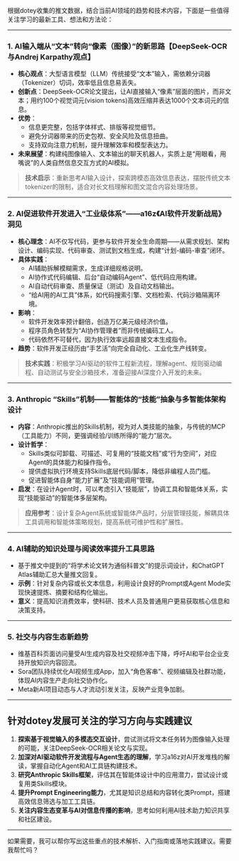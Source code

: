 根据dotey收集的推文数据，结合当前AI领域的趋势和技术内容，下面是一些值得关注学习的最新工具、想法和方法论：

---

### 1. AI输入端从“文本”转向“像素（图像）”的新思路【DeepSeek-OCR与Andrej Karpathy观点】
- **核心观点**：大型语言模型（LLM）传统接受“文本”输入，需依赖分词器（Tokenizer）切词，效率低且信息易丢失。
- **创新点**：DeepSeek-OCR论文提出，让AI直接输入“像素”层面的图片，而非文本；用约100个视觉词元(vision tokens)高效压缩并表达1000个文本词元的信息。
- **优势**：
  - 信息更完整，包括字体样式、排版等视觉细节。
  - 避免分词器带来的历史包袱、安全风险及信息扭曲。
  - 支持双向注意力机制，提升理解效率和模型表达力。
- **未来展望**：构建纯图像输入、文本输出的聊天机器人，实质上是“用眼看，用嘴说”的人类自然信息交互方式的AI模拟。

> **技术启示**：重新思考AI输入设计，探索跨模态高效信息表达，摆脱传统文本tokenizer的限制，适合对长文档理解和图文混合内容处理场景。

---

### 2. AI促进软件开发进入“工业级体系”——a16z《AI软件开发新战局》洞见
- **核心理念**：AI不仅写代码，更参与软件开发全生命周期——从需求规划、架构设计、编码实现、代码审查、测试到文档生成，构建“计划-编码-审查”闭环。
- **具体实践**：
  - AI辅助拆解模糊需求，生成详细规格说明。
  - AI协作式代码编辑、后台“自动编码Agent”、低代码应用构建。
  - AI自动代码审查、质量保证（测试）及自动文档输出。
  - “给AI用的AI工具”体系，如代码搜索引擎、文档检索、代码沙箱隔离环境。
- **影响**：
  - 软件开发效率预计翻倍，创造万亿美元级经济价值。
  - 程序员角色转型为“AI协作管理者”而非传统编码工人。
  - 代码依然不可替代，因为执行效率远超直接文本生成指令。
- **趋势**：软件开发正经历由“手艺活”向完全自动化、工业化生产线转变。

> **技术实践**：积极学习AI驱动的软件工程新流程，理解agent、规则驱动编程、自动测试与安全沙箱技术，准备迎接AI深度介入开发的未来。

---

### 3. Anthropic “Skills”机制——智能体的“技能”抽象与多智能体架构设计
- **内容**：Anthropic推出的Skills机制，视为对人类技能的抽象，与传统的MCP（工具能力）不同，更强调经验/训练所得的“能力”层次。
- **设计哲学**：
  - Skills类似可卸载、可描述、可复用的“技能文档”或“行为空间”，对应Agent的具体能力和操作指令。
  - 提供虚拟执行环境支持Skills底层代码/脚本，降低非编程人员门槛。
  - 促进智能体自身“能力扩展”及“技能调用”管理。
- **启发**：在设计Agent时，可以考虑引入“技能层”，协调工具和智能体关系，实现“技能驱动”的智能体多层架构。

> **应用参考**：设计复杂Agent系统或智能体产品时，分层管理技能，解耦具体工具调用和智能体策略规划，提高系统可维护性和扩展性。

---

### 4. AI辅助的知识处理与阅读效率提升工具思路
- 基于推文中提到的“将学术论文转为通俗科普文”的提示词设计，和ChatGPT Atlas辅助汇总大量推文回复。
- **示例**：针对复杂内容或长文本信息，利用设计良好的Prompt或Agent Mode实现快速提炼、摘要和结构化输出。
- **意义**：提高知识消费效率，使科研、技术人员及普通用户更易获取核心信息和决策支持。

---

### 5. 社交与内容生态新趋势
- 维基百科页面访问量受AI生成内容及社交视频冲击下降，呼吁AI和平台企业支持开放知识内容回流。
- Sora团队持续优化AI视频生成App，加入“角色客串”、视频编辑及社群功能，体现AI内容生产走向社交协作化。
- Meta新AI项目动态与人才流动引发关注，反映产业竞争加剧。

---

## 针对dotey发展可关注的学习方向与实践建议
1. **探索基于视觉输入的多模态交互设计**，尝试测试将文本任务转为图像输入处理的可能，关注DeepSeek-OCR相关论文与实现。
2. **加深对AI驱动软件开发流程与Agent生态的理解**，学习a16z对AI开发堆栈的解读，掌握自动化Agent和AI工具链构建技术。
3. **研究Anthropic Skills框架**，评估其在智能体设计中的应用潜力，尝试设计或复用类Skills模块。
4. **提升Prompt Engineering能力**，尤其是知识总结和内容转化类Prompt，搭建高效信息筛选与加工工具链。
5. **关注内容生态变革与AI对信息传播的影响**，思考如何利用AI技术助力知识共享和社区建设。

---

如果需要，我可以帮你写出这些重点的技术解析、入门指南或落地实践建议。需要我帮忙吗？